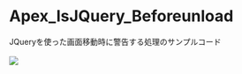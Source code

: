Apex_IsJQuery_Beforeunload
==========================

JQueryを使った画面移動時に警告する処理のサンプルコード
<br/>
<br/>
<img src="http://cdn-ak.f.st-hatena.com/images/fotolife/t/tyoshikawa1106/20131127/20131127230312.png" />
